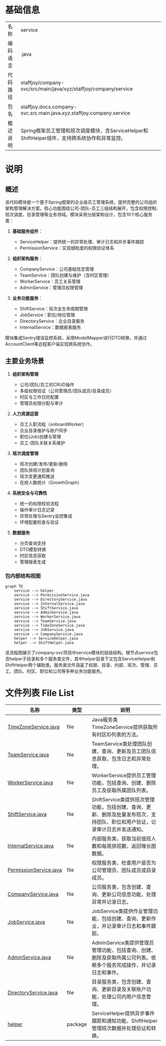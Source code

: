 # 基础信息

|      |      |
|------|------|
| 名称 | service |
| 编码语言 | .java |
| 代码路径 | staffjoy/company-svc/src/main/java/xyz/staffjoy/company/service |
| 包名 | staffjoy.docs.company-svc.src.main.java.xyz.staffjoy.company.service |
| 概述说明 | Spring框架员工管理和班次调度模块，含ServiceHelper和ShiftHelper组件，支持跨系统协作和异常监控。 |

# 说明

## 概述

该代码模块是一个基于Spring框架的企业级员工管理系统，提供完整的公司组织架构管理解决方案。核心功能围绕公司-团队-员工三级结构展开，包含权限控制、班次调度、目录管理等业务领域。模块采用分层架构设计，包含10个核心服务类：

1. **基础服务组件**：
   - ServiceHelper：提供统一的异常处理、审计日志和异步事件跟踪
   - PermissionService：实现细粒度的权限验证体系

2. **组织架构服务**：
   - CompanyService：公司基础信息管理
   - TeamService：团队创建与维护（含时区管理）
   - WorkerService：员工关系管理
   - AdminService：管理员权限管理

3. **业务功能服务**：
   - ShiftService：班次全生命周期管理
   - JobService：职位/岗位管理
   - DirectoryService：企业目录服务
   - InternalService：数据报表服务

模块集成Sentry错误监控系统，采用ModelMapper进行DTO转换，并通过AccountClient等远程客户端实现跨系统协作。

## 主要业务场景

1. **组织架构管理**
   - 公司/团队/员工的CRUD操作
   - 多级权限验证（公司管理员/团队成员/目录成员）
   - 时区与工作日历配置
   - 管理员权限分配与审计

2. **人力资源运营**
   - 员工入职流程（onboardWorker）
   - 企业目录维护与账户同步
   - 职位(Job)创建与管理
   - 员工-团队关联关系维护

3. **班次调度管理**
   - 班次创建/发布/更新/删除
   - 团队排班计划查询
   - 班次变更通知推送
   - 在岗人数统计（GrowthGraph）

4. **系统安全与可靠性**
   - 统一的权限校验流程
   - 操作审计日志记录
   - 异常处理与Sentry监控集成
   - 环境配置检查与验证

5. **数据服务**
   - 分页查询支持
   - DTO模型转换
   - 时区信息获取
   - 管理报表生成


### 包内部结构视图

```mermaid
graph TD
    service --> helper
    service --> PermissionService.java
    service --> DirectoryService.java
    service --> InternalService.java
    service --> ShiftService.java
    service --> AdminService.java
    service --> WorkerService.java
    service --> TeamService.java
    service --> TimeZoneService.java
    service --> JobService.java
    service --> CompanyService.java
    helper --> ServiceHelper.java
    helper --> ShiftHelper.java
```

该流程图展示了company-svc项目中service模块的层级结构。根节点service包含helper子目录和多个服务类文件，其中helper目录下又包含ServiceHelper和ShiftHelper两个辅助类。服务类文件涵盖了权限、目录、内部、班次、管理、员工、团队、时区、职位和公司等多种业务功能服务。

# 文件列表 File List

| 名称   | 类型  | 说明 |
|-------|------|-------------|
| [TimeZoneService.java](TimeZoneService.md) | file | Java服务类TimeZoneService提供获取所有时区ID列表的方法。 |
| [TeamService.java](TeamService.md) | file | TeamService类处理团队创建、查询、更新及员工团队信息获取，包含日志和异常处理。 |
| [WorkerService.java](WorkerService.md) | file | WorkerService提供员工管理功能，包括查询、创建、删除员工及获取所属团队列表。 |
| [ShiftService.java](ShiftService.md) | file | ShiftService类提供班次管理功能，包括创建、查询、更新、删除及批量发布班次，支持团队、职位和用户验证，记录审计日志并发送通知。 |
| [InternalService.java](InternalService.md) | file | 内部服务类，获取当前值班人数和每周排班数，返回增长图数据。 |
| [PermissionService.java](PermissionService.md) | file | 权限服务类，检查用户是否为公司管理员、团队成员或目录成员。 |
| [CompanyService.java](CompanyService.md) | file | 公司服务类，包含创建、查询、更新公司信息功能，处理异常并记录日志。 |
| [JobService.java](JobService.md) | file | JobService类提供作业管理功能，包括创建、查询、更新作业，并记录审计日志和事件跟踪。 |
| [AdminService.java](AdminService.md) | file | AdminService类提供管理员管理功能，包括查询、创建、删除及获取所属公司列表。依赖多个服务完成操作，并记录日志和事件。 |
| [DirectoryService.java](DirectoryService.md) | file | 目录服务类，包含创建、查询、更新目录及关联账户功能，处理公司内用户信息管理。 |
| [helper](helper/_module.md) | package | ServiceHelper提供异步事件跟踪和通知功能，ShiftHelper管理班次数据并处理验证和转换。 |


